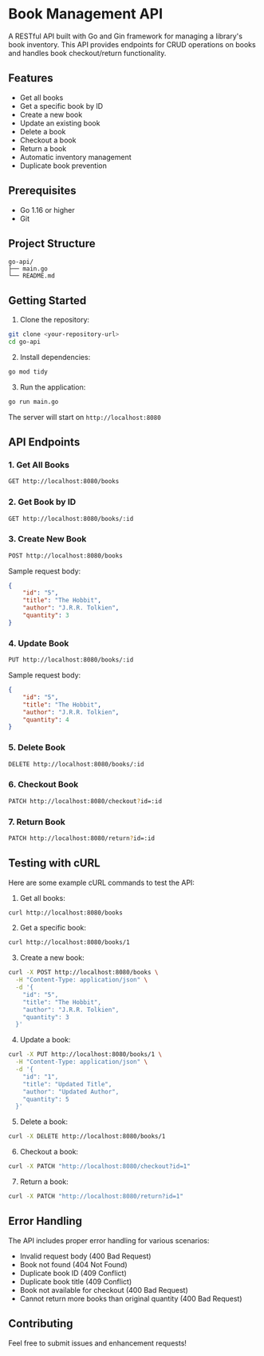 # Book Management API

A RESTful API built with Go and Gin framework for managing a library's book inventory. This API provides endpoints for CRUD operations on books and handles book checkout/return functionality.

## Features

- Get all books
- Get a specific book by ID
- Create a new book
- Update an existing book
- Delete a book
- Checkout a book
- Return a book
- Automatic inventory management
- Duplicate book prevention

## Prerequisites

- Go 1.16 or higher
- Git

## Project Structure

```
go-api/
├── main.go
└── README.md
```

## Getting Started

1. Clone the repository:
```bash
git clone <your-repository-url>
cd go-api
```

2. Install dependencies:
```bash
go mod tidy
```

3. Run the application:
```bash
go run main.go
```

The server will start on `http://localhost:8080`

## API Endpoints

### 1. Get All Books
```bash
GET http://localhost:8080/books
```

### 2. Get Book by ID
```bash
GET http://localhost:8080/books/:id
```

### 3. Create New Book
```bash
POST http://localhost:8080/books
```

Sample request body:
```json
{
    "id": "5",
    "title": "The Hobbit",
    "author": "J.R.R. Tolkien",
    "quantity": 3
}
```

### 4. Update Book
```bash
PUT http://localhost:8080/books/:id
```

Sample request body:
```json
{
    "id": "5",
    "title": "The Hobbit",
    "author": "J.R.R. Tolkien",
    "quantity": 4
}
```

### 5. Delete Book
```bash
DELETE http://localhost:8080/books/:id
```

### 6. Checkout Book
```bash
PATCH http://localhost:8080/checkout?id=:id
```

### 7. Return Book
```bash
PATCH http://localhost:8080/return?id=:id
```

## Testing with cURL

Here are some example cURL commands to test the API:

1. Get all books:
```bash
curl http://localhost:8080/books
```

2. Get a specific book:
```bash
curl http://localhost:8080/books/1
```

3. Create a new book:
```bash
curl -X POST http://localhost:8080/books \
  -H "Content-Type: application/json" \
  -d '{
    "id": "5",
    "title": "The Hobbit",
    "author": "J.R.R. Tolkien",
    "quantity": 3
  }'
```

4. Update a book:
```bash
curl -X PUT http://localhost:8080/books/1 \
  -H "Content-Type: application/json" \
  -d '{
    "id": "1",
    "title": "Updated Title",
    "author": "Updated Author",
    "quantity": 5
  }'
```

5. Delete a book:
```bash
curl -X DELETE http://localhost:8080/books/1
```

6. Checkout a book:
```bash
curl -X PATCH "http://localhost:8080/checkout?id=1"
```

7. Return a book:
```bash
curl -X PATCH "http://localhost:8080/return?id=1"
```



## Error Handling

The API includes proper error handling for various scenarios:
- Invalid request body (400 Bad Request)
- Book not found (404 Not Found)
- Duplicate book ID (409 Conflict)
- Duplicate book title (409 Conflict)
- Book not available for checkout (400 Bad Request)
- Cannot return more books than original quantity (400 Bad Request)

## Contributing

Feel free to submit issues and enhancement requests!